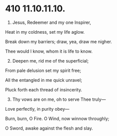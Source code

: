# 410 11.10.11.10.

1.  Jesus, Redeemer and my one Inspirer,

Heat in my coldness, set my life aglow.

Break down my barriers; draw, yea, draw me nigher.

Thee would I know, whom it is life to know.

2.  Deepen me, rid me of the superficial;

From pale delusion set my spirit free;

All the entangled in me quick unravel;

Pluck forth each thread of insincerity.

3.  Thy vows are on me, oh to serve Thee truly—

Love perfectly, in purity obey—

Burn, burn, O Fire. O Wind, now winnow throughly;

O Sword, awake against the flesh and slay.

